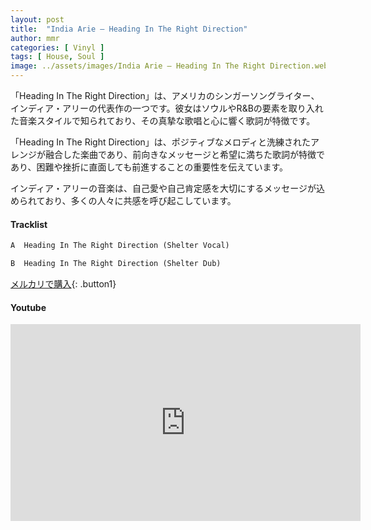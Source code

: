 ```yaml
---
layout: post
title:  "India Arie – Heading In The Right Direction"
author: mmr
categories: [ Vinyl ]
tags: [ House, Soul ]
image: ../assets/images/India Arie – Heading In The Right Direction.webp
---
```


「Heading In The Right Direction」は、アメリカのシンガーソングライター、インディア・アリーの代表作の一つです。彼女はソウルやR&Bの要素を取り入れた音楽スタイルで知られており、その真摯な歌唱と心に響く歌詞が特徴です。

「Heading In The Right Direction」は、ポジティブなメロディと洗練されたアレンジが融合した楽曲であり、前向きなメッセージと希望に満ちた歌詞が特徴であり、困難や挫折に直面しても前進することの重要性を伝えています。

インディア・アリーの音楽は、自己愛や自己肯定感を大切にするメッセージが込められており、多くの人々に共感を呼び起こしています。

#### Tracklist
```md
A  Heading In The Right Direction (Shelter Vocal)

B  Heading In The Right Direction (Shelter Dub)
```

[メルカリで購入](https://jp.mercari.com/item/m57334747937?afid=6142608987){: .button1}

#### Youtube
<iframe width="560" height="315" src="https://www.youtube.com/embed/4SFE5mj7kW8?si=w-gPiJTiI9jtNaGp" title="YouTube video player" frameborder="0" allow="accelerometer; autoplay; clipboard-write; encrypted-media; gyroscope; picture-in-picture; web-share" referrerpolicy="strict-origin-when-cross-origin" allowfullscreen></iframe>